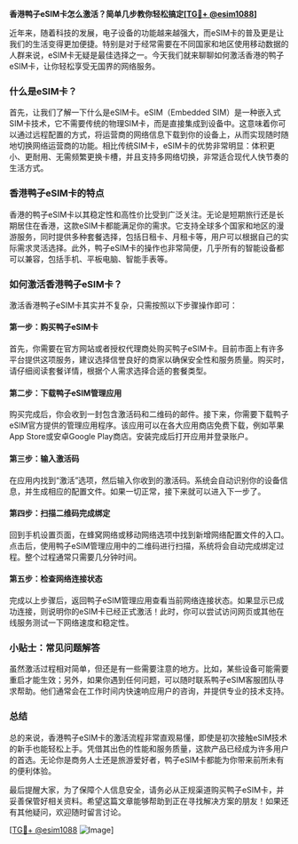 **香港鸭子eSIM卡怎么激活？简单几步教你轻松搞定[[TG💪+ @esim1088](https://t.me/s/esim1088)]**

近年来，随着科技的发展，电子设备的功能越来越强大，而eSIM卡的普及更是让我们的生活变得更加便捷。特别是对于经常需要在不同国家和地区使用移动数据的人群来说，eSIM卡无疑是最佳选择之一。今天我们就来聊聊如何激活香港的鸭子eSIM卡，让你轻松享受无国界的网络服务。

### 什么是eSIM卡？

首先，让我们了解一下什么是eSIM卡。eSIM（Embedded SIM）是一种嵌入式SIM卡技术，它不需要传统的物理SIM卡，而是直接集成到设备中。这意味着你可以通过远程配置的方式，将运营商的网络信息下载到你的设备上，从而实现随时随地切换网络运营商的功能。相比传统SIM卡，eSIM卡的优势非常明显：体积更小、更耐用、无需频繁更换卡槽，并且支持多网络切换，非常适合现代人快节奏的生活方式。

### 香港鸭子eSIM卡的特点

香港的鸭子eSIM卡以其稳定性和高性价比受到广泛关注。无论是短期旅行还是长期居住在香港，这款eSIM卡都能满足你的需求。它支持全球多个国家和地区的漫游服务，同时提供多种套餐选择，包括日租卡、月租卡等，用户可以根据自己的实际需求灵活选择。此外，鸭子eSIM卡的操作也非常简便，几乎所有的智能设备都可以兼容，包括手机、平板电脑、智能手表等。

### 如何激活香港鸭子eSIM卡？

激活香港鸭子eSIM卡其实并不复杂，只需按照以下步骤操作即可：

#### 第一步：购买鸭子eSIM卡

首先，你需要在官方网站或者授权代理商处购买鸭子eSIM卡。目前市面上有许多平台提供这项服务，建议选择信誉良好的商家以确保安全性和服务质量。购买时，请仔细阅读套餐详情，根据个人需求选择合适的套餐类型。

#### 第二步：下载鸭子eSIM管理应用

购买完成后，你会收到一封包含激活码和二维码的邮件。接下来，你需要下载鸭子eSIM官方提供的管理应用程序。该应用可以在各大应用商店免费下载，例如苹果App Store或安卓Google Play商店。安装完成后打开应用并登录账户。

#### 第三步：输入激活码

在应用内找到“激活”选项，然后输入你收到的激活码。系统会自动识别你的设备信息，并生成相应的配置文件。如果一切正常，接下来就可以进入下一步了。

#### 第四步：扫描二维码完成绑定

回到手机设置页面，在蜂窝网络或移动网络选项中找到新增网络配置文件的入口。点击后，使用鸭子eSIM管理应用中的二维码进行扫描，系统将会自动完成绑定过程。整个过程通常只需要几分钟时间。

#### 第五步：检查网络连接状态

完成以上步骤后，返回鸭子eSIM管理应用查看当前网络连接状态。如果显示已成功连接，则说明你的eSIM卡已经正式激活！此时，你可以尝试访问网页或其他在线服务测试一下网络速度和稳定性。

### 小贴士：常见问题解答

虽然激活过程相对简单，但还是有一些需要注意的地方。比如，某些设备可能需要重启才能生效；另外，如果你遇到任何问题，可以随时联系鸭子eSIM客服团队寻求帮助。他们通常会在工作时间内快速响应用户的咨询，并提供专业的技术支持。

### 总结

总的来说，香港鸭子eSIM卡的激活流程非常直观易懂，即使是初次接触eSIM技术的新手也能轻松上手。凭借其出色的性能和服务质量，这款产品已经成为许多用户的首选。无论你是商务人士还是旅游爱好者，鸭子eSIM卡都能为你带来前所未有的便利体验。

最后提醒大家，为了保障个人信息安全，请务必从正规渠道购买鸭子eSIM卡，并妥善保管好相关资料。希望这篇文章能够帮助到正在寻找解决方案的朋友！如果还有其他疑问，欢迎随时留言讨论。

[[TG💪+ @esim1088](https://t.me/s/esim1088) ![Image](https://i.postimg.cc/4NQfJmqS/Snipaste-2025-05-13-00-14-12.png)]